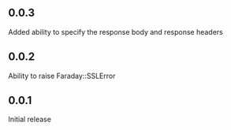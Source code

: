 ## 0.0.3
Added ability to specify the response body and response headers

## 0.0.2
Ability to raise Faraday::SSLError

## 0.0.1
Initial release
